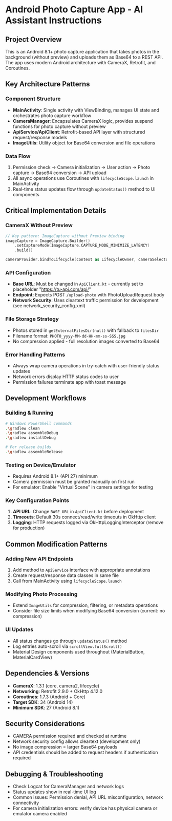 # Android Photo Capture App - AI Assistant Instructions

## Project Overview
This is an Android 8.1+ photo capture application that takes photos in the background (without preview) and uploads them as Base64 to a REST API. The app uses modern Android architecture with CameraX, Retrofit, and Coroutines.

## Key Architecture Patterns

### Component Structure
- **MainActivity**: Single activity with ViewBinding, manages UI state and orchestrates photo capture workflow
- **CameraManager**: Encapsulates CameraX logic, provides suspend functions for photo capture without preview
- **ApiService/ApiClient**: Retrofit-based API layer with structured request/response models
- **ImageUtils**: Utility object for Base64 conversion and file operations

### Data Flow
1. Permission check → Camera initialization → User action → Photo capture → Base64 conversion → API upload
2. All async operations use Coroutines with `lifecycleScope.launch` in MainActivity
3. Real-time status updates flow through `updateStatus()` method to UI components

## Critical Implementation Details

### CameraX Without Preview
```kotlin
// Key pattern: ImageCapture without Preview binding
imageCapture = ImageCapture.Builder()
    .setCaptureMode(ImageCapture.CAPTURE_MODE_MINIMIZE_LATENCY)
    .build()

cameraProvider.bindToLifecycle(context as LifecycleOwner, cameraSelector, imageCapture)
```

### API Configuration
- **Base URL**: Must be changed in `ApiClient.kt` - currently set to placeholder "https://tu-api.com/api/"
- **Endpoint**: Expects POST `/upload-photo` with PhotoUploadRequest body
- **Network Security**: Uses cleartext traffic permission for development (see network_security_config.xml)

### File Storage Strategy
- Photos stored in `getExternalFilesDir(null)` with fallback to `filesDir`
- Filename format: `PHOTO_yyyy-MM-dd-HH-mm-ss-SSS.jpg`
- No compression applied - full resolution images converted to Base64

### Error Handling Patterns
- Always wrap camera operations in try-catch with user-friendly status updates
- Network errors display HTTP status codes to user
- Permission failures terminate app with toast message

## Development Workflows

### Building & Running
```bash
# Windows PowerShell commands
.\gradlew clean
.\gradlew assembleDebug
.\gradlew installDebug

# For release builds
.\gradlew assembleRelease
```

### Testing on Device/Emulator
- Requires Android 8.1+ (API 27) minimum
- Camera permission must be granted manually on first run
- For emulator: Enable "Virtual Scene" in camera settings for testing

### Key Configuration Points
1. **API URL**: Change `BASE_URL` in `ApiClient.kt` before deployment
2. **Timeouts**: Default 30s connect/read/write timeouts in OkHttp client
3. **Logging**: HTTP requests logged via OkHttpLoggingInterceptor (remove for production)

## Common Modification Patterns

### Adding New API Endpoints
1. Add method to `ApiService` interface with appropriate annotations
2. Create request/response data classes in same file
3. Call from MainActivity using `lifecycleScope.launch`

### Modifying Photo Processing
- Extend `ImageUtils` for compression, filtering, or metadata operations
- Consider file size limits when modifying Base64 conversion (current: no compression)

### UI Updates
- All status changes go through `updateStatus()` method
- Log entries auto-scroll via `scrollView.fullScroll()`
- Material Design components used throughout (MaterialButton, MaterialCardView)

## Dependencies & Versions
- **CameraX**: 1.3.1 (core, camera2, lifecycle)
- **Networking**: Retrofit 2.9.0 + OkHttp 4.12.0
- **Coroutines**: 1.7.3 (Android + Core)
- **Target SDK**: 34 (Android 14)
- **Minimum SDK**: 27 (Android 8.1)

## Security Considerations
- CAMERA permission required and checked at runtime
- Network security config allows cleartext (development only)
- No image compression = larger Base64 payloads
- API credentials should be added to request headers if authentication required

## Debugging & Troubleshooting
- Check Logcat for CameraManager and network logs
- Status updates show in real-time UI log
- Common issues: Permission denial, API URL misconfiguration, network connectivity
- For camera initialization errors: verify device has physical camera or emulator camera enabled